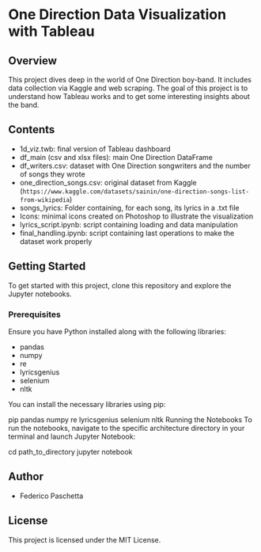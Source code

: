 # One Direction Data Visualization with Tableau

## Overview
This project dives deep in the world of One Direction boy-band. It includes data collection via Kaggle and web scraping. The goal of this project is to understand how Tableau works and to get some interesting insights about the band.

## Contents
- 1d_viz.twb: final version of Tableau dashboard
- df_main (csv and xlsx files): main One Direction DataFrame
- df_writers.csv: dataset with One Direction songwriters and the number of songs they wrote
- one_direction_songs.csv: original dataset from Kaggle (`https://www.kaggle.com/datasets/sainin/one-direction-songs-list-from-wikipedia`)
- songs_lyrics: Folder containing, for each song, its lyrics in a .txt file
- Icons: minimal icons created on Photoshop to illustrate the visualization
- lyrics_script.ipynb: script containing loading and data manipulation
- final_handling.ipynb: script containing last operations to make the dataset work properly

## Getting Started
To get started with this project, clone this repository and explore the Jupyter notebooks.

### Prerequisites
Ensure you have Python installed along with the following libraries:
- pandas
- numpy
- re
- lyricsgenius
- selenium
- nltk

You can install the necessary libraries using pip:

pip pandas numpy re lyricsgenius selenium nltk
Running the Notebooks
To run the notebooks, navigate to the specific architecture directory in your terminal and launch Jupyter Notebook:

cd path_to_directory
jupyter notebook


## Author
- Federico Paschetta

## License
This project is licensed under the MIT License.